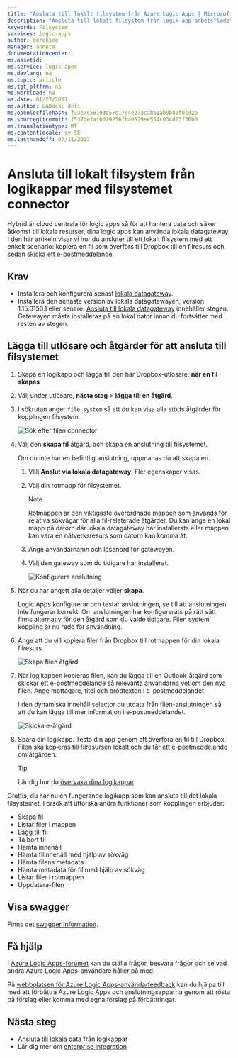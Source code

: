 ```yaml
---
title: "Ansluta till lokalt filsystem från Azure Logic Apps | Microsoft Docs"
description: "Ansluta till lokalt filsystem från logik app arbetsflödet via lokala datagateway och filsystemet connector"
keywords: Filsystem
services: logic-apps
author: derek1ee
manager: anneta
documentationcenter: 
ms.assetid: 
ms.service: logic-apps
ms.devlang: na
ms.topic: article
ms.tgt_pltfrm: na
ms.workload: na
ms.date: 01/27/2017
ms.author: LADocs; deli
ms.openlocfilehash: f33e7c58103c57e17e4e273caba1ab9b83f0cd2b
ms.sourcegitcommit: f537befafb079256fba0529ee554c034d73f36b0
ms.translationtype: MT
ms.contentlocale: sv-SE
ms.lasthandoff: 07/11/2017
---
```

# <a name="connect-to-on-premises-file-systems-from-logic-apps-with-the-file-system-connector"></a>Ansluta till lokalt filsystem från logikappar med filsystemet connector

Hybrid är cloud centrala för logic apps så för att hantera data och säker åtkomst till lokala resurser, dina logic apps kan använda lokala datagateway. I den här artikeln visar vi hur du ansluter till ett lokalt filsystem med ett enkelt scenario: kopiera en fil som överförs till Dropbox till en filresurs och sedan skicka ett e-postmeddelande.

## <a name="prerequisites"></a>Krav

- Installera och konfigurera senast [lokala datagateway](https://www.microsoft.com/download/details.aspx?id=53127).
- Installera den senaste version av lokala datagatewayen, version 1.15.6150.1 eller senare. [Ansluta till lokala datagateway](http://aka.ms/logicapps-gateway) innehåller stegen. Gatewayen måste installeras på en lokal dator innan du fortsätter med resten av stegen.

## <a name="add-trigger-and-actions-for-connecting-to-your-file-system"></a>Lägga till utlösare och åtgärder för att ansluta till filsystemet

1. Skapa en logikapp och lägga till den här Dropbox-utlösare: **när en fil skapas** 
2. Välj under utlösare, **nästa steg** > **lägga till en åtgärd**. 
3. I sökrutan anger `file system` så att du kan visa alla stöds åtgärder för kopplingen filsystem.

   ![Sök efter filen connector](media/logic-apps-using-file-connector/search-file-connector.png)

2. Välj den **skapa fil** åtgärd, och skapa en anslutning till filsystemet.

   Om du inte har en befintlig anslutning, uppmanas du att skapa en.

   1. Välj **Anslut via lokala datagateway**. Fler egenskaper visas.
   2. Välj din rotmapp för filsystemet.
      
       > [!NOTE]
       > Rotmappen är den viktigaste överordnade mappen som används för relativa sökvägar för alla fil-relaterade åtgärder. Du kan ange en lokal mapp på datorn där lokala datagateway har installerats eller mappen kan vara en nätverksresurs som datorn kan komma åt.

   3. Ange användarnamn och lösenord för gatewayen.
   4. Välj den gateway som du tidigare har installerat.

       ![Konfigurera anslutning](media/logic-apps-using-file-connector/create-file.png)

3. När du har angett alla detaljer väljer **skapa**. 

   Logic Apps konfigurerar och testar anslutningen, se till att anslutningen inte fungerar korrekt. 
   Om anslutningen har konfigurerats på rätt sätt finns alternativ för den åtgärd som du valde tidigare. 
   Filen system koppling är nu redo för användning.

4. Ange att du vill kopiera filer från Dropbox till rotmappen för din lokala filresurs.

   ![Skapa filen åtgärd](media/logic-apps-using-file-connector/create-file-filled.png)

5. När logikappen kopieras filen, kan du lägga till en Outlook-åtgärd som skickar ett e-postmeddelande så relevanta användarna vet om den nya filen. Ange mottagare, titel och brödtexten i e-postmeddelandet. 

   I den dynamiska innehåll selector du utdata från filen-anslutningen så att du kan lägga till mer information i e-postmeddelandet.

   ![Skicka e-åtgärd](media/logic-apps-using-file-connector/send-email.png)

6. Spara din logikapp. Testa din app genom att överföra en fil till Dropbox. Filen ska kopieras till filresursen lokalt och du får ett e-postmeddelande om åtgärden.

   > [!TIP] 
   > Lär dig hur du [övervaka dina logikappar](../logic-apps/logic-apps-monitor-your-logic-apps.md).

Grattis, du har nu en fungerande logikapp som kan ansluta till det lokala filsystemet. Försök att utforska andra funktioner som kopplingen erbjuder:

- Skapa fil
- Listar filer i mappen
- Lägg till fil
- Ta bort fil
- Hämta innehåll
- Hämta filinnehåll med hjälp av sökväg
- Hämta filens metadata
- Hämta metadata för fil med hjälp av sökväg
- Listar filer i rotmappen
- Uppdatera-filen

## <a name="view-the-swagger"></a>Visa swagger
Finns det [swagger information](/connectors/fileconnector/). 

## <a name="get-help"></a>Få hjälp

I [Azure Logic Apps-forumet](https://social.msdn.microsoft.com/Forums/en-US/home?forum=azurelogicapps) kan du ställa frågor, besvara frågor och se vad andra Azure Logic Apps-användare håller på med.

På [webbplatsen för Azure Logic Apps-användarfeedback](http://aka.ms/logicapps-wish) kan du hjälpa till med att förbättra Azure Logic Apps och anslutningsapparna genom att rösta på förslag eller komma med egna förslag på förbättringar.

## <a name="next-steps"></a>Nästa steg

- [Ansluta till lokala data](../logic-apps/logic-apps-gateway-connection.md) från logikappar
- Lär dig mer om [enterprise integration](../logic-apps/logic-apps-enterprise-integration-overview.md)
